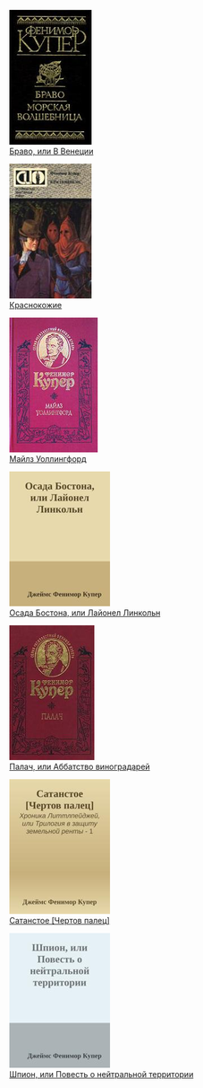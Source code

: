 ![](Браво,%20или%20В%20Венеции.jpg)  
[Браво, или В Венеции](Браво,%20или%20В%20Венеции.md)

![](Краснокожие.jpg)  
[Краснокожие](Краснокожие.md)

![](Майлз%20Уоллингфорд.jpg)  
[Майлз Уоллингфорд](Майлз%20Уоллингфорд.md)

![](Осада%20Бостона,%20или%20Лайонел%20Линкольн.jpg)  
[Осада Бостона, или Лайонел Линкольн](Осада%20Бостона,%20или%20Лайонел%20Линкольн.md)

![](Палач,%20или%20Аббатство%20виноградарей.jpg)  
[Палач, или Аббатство виноградарей](Палач,%20или%20Аббатство%20виноградарей.md)

![](Сатанстое%20[Чертов%20палец].jpg)  
[Сатанстое [Чертов палец]](Сатанстое%20[Чертов%20палец].md)

![](Шпион,%20или%20Повесть%20о%20нейтральной%20территории.jpg)  
[Шпион, или Повесть о нейтральной территории](Шпион,%20или%20Повесть%20о%20нейтральной%20территории.md)
